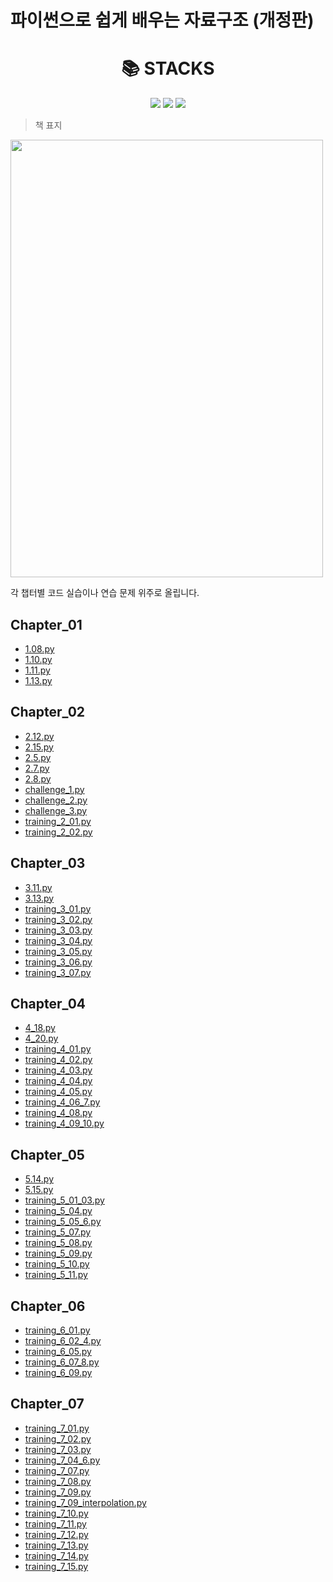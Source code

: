 
# 파이썬으로 쉽게 배우는 자료구조 (개정판)
<div align=center><h1>📚 STACKS</h1></div>
<div align=center> 
    <img src="https://img.shields.io/badge/python-3776AB?style=for-the-badge&logo=python&logoColor=white">
    <img src="https://img.shields.io/badge/java-007396?style=for-the-badge&logo=java&logoColor=white">
    <img src="https://img.shields.io/badge/github-181717?style=for-the-badge&logo=github&logoColor=white">
    <br>
</div>

> 책 표지

<img src="https://github.com/xoxlo/data_structure_to_python_easy_practice/assets/46445480/c4624456-228e-4d6a-a0d9-5c50ba664ee8" width="500" height="700"/>

각 챕터별 코드 실습이나 연습 문제 위주로 올립니다.

## Chapter_01

- [1.08.py](https://github.com/xoxlo/data_structure_to_python_easy_practice/tree/main/Chapter_1/1.08.py)
- [1.10.py](https://github.com/xoxlo/data_structure_to_python_easy_practice/tree/main/Chapter_1/1.10.py)
- [1.11.py](https://github.com/xoxlo/data_structure_to_python_easy_practice/tree/main/Chapter_1/1.11.py)
- [1.13.py](https://github.com/xoxlo/data_structure_to_python_easy_practice/tree/main/Chapter_1/1.13.py)
## Chapter_02

- [2.12.py](https://github.com/xoxlo/data_structure_to_python_easy_practice/tree/main/Chapter_3/2.12.py)
- [2.15.py](https://github.com/xoxlo/data_structure_to_python_easy_practice/tree/main/Chapter_3/2.15.py)
- [2.5.py](https://github.com/xoxlo/data_structure_to_python_easy_practice/tree/main/Chapter_3/2.5.py)
- [2.7.py](https://github.com/xoxlo/data_structure_to_python_easy_practice/tree/main/Chapter_3/2.7.py)
- [2.8.py](https://github.com/xoxlo/data_structure_to_python_easy_practice/tree/main/Chapter_3/2.8.py)
- [challenge_1.py](https://github.com/xoxlo/data_structure_to_python_easy_practice/tree/main/Chapter_3/challenge_1.py)
- [challenge_2.py](https://github.com/xoxlo/data_structure_to_python_easy_practice/tree/main/Chapter_3/challenge_2.py)
- [challenge_3.py](https://github.com/xoxlo/data_structure_to_python_easy_practice/tree/main/Chapter_3/challenge_3.py)
- [training_2_01.py](https://github.com/xoxlo/data_structure_to_python_easy_practice/tree/main/Chapter_3/training_2_01.py)
- [training_2_02.py](https://github.com/xoxlo/data_structure_to_python_easy_practice/tree/main/Chapter_3/training_2_02.py)
## Chapter_03

- [3.11.py](https://github.com/xoxlo/data_structure_to_python_easy_practice/tree/main/Chapter_3/3.11.py)
- [3.13.py](https://github.com/xoxlo/data_structure_to_python_easy_practice/tree/main/Chapter_3/3.13.py)
- [training_3_01.py](https://github.com/xoxlo/data_structure_to_python_easy_practice/tree/main/Chapter_3/training_3_01.py)
- [training_3_02.py](https://github.com/xoxlo/data_structure_to_python_easy_practice/tree/main/Chapter_3/training_3_02.py)
- [training_3_03.py](https://github.com/xoxlo/data_structure_to_python_easy_practice/tree/main/Chapter_3/training_3_03.py)
- [training_3_04.py](https://github.com/xoxlo/data_structure_to_python_easy_practice/tree/main/Chapter_3/training_3_04.py)
- [training_3_05.py](https://github.com/xoxlo/data_structure_to_python_easy_practice/tree/main/Chapter_3/training_3_05.py)
- [training_3_06.py](https://github.com/xoxlo/data_structure_to_python_easy_practice/tree/main/Chapter_3/training_3_06.py)
- [training_3_07.py](https://github.com/xoxlo/data_structure_to_python_easy_practice/tree/main/Chapter_3/training_3_07.py)
## Chapter_04

- [4_18.py](https://github.com/xoxlo/data_structure_to_python_easy_practice/tree/main/Chapter_4/4_18.py)
- [4_20.py](https://github.com/xoxlo/data_structure_to_python_easy_practice/tree/main/Chapter_4/4_20.py)
- [training_4_01.py](https://github.com/xoxlo/data_structure_to_python_easy_practice/tree/main/Chapter_4/training_4_01.py)
- [training_4_02.py](https://github.com/xoxlo/data_structure_to_python_easy_practice/tree/main/Chapter_4/training_4_02.py)
- [training_4_03.py](https://github.com/xoxlo/data_structure_to_python_easy_practice/tree/main/Chapter_4/training_4_03.py)
- [training_4_04.py](https://github.com/xoxlo/data_structure_to_python_easy_practice/tree/main/Chapter_4/training_4_04.py)
- [training_4_05.py](https://github.com/xoxlo/data_structure_to_python_easy_practice/tree/main/Chapter_4/training_4_05.py)
- [training_4_06_7.py](https://github.com/xoxlo/data_structure_to_python_easy_practice/tree/main/Chapter_4/training_4_06_7.py)
- [training_4_08.py](https://github.com/xoxlo/data_structure_to_python_easy_practice/tree/main/Chapter_4/training_4_08.py)
- [training_4_09_10.py](https://github.com/xoxlo/data_structure_to_python_easy_practice/tree/main/Chapter_4/training_4_09_10.py)
## Chapter_05

- [5.14.py](https://github.com/xoxlo/data_structure_to_python_easy_practice/tree/main/Chapter_5/5.14.py)
- [5.15.py](https://github.com/xoxlo/data_structure_to_python_easy_practice/tree/main/Chapter_5/5.15.py)
- [training_5_01_03.py](https://github.com/xoxlo/data_structure_to_python_easy_practice/tree/main/Chapter_5/training_5_01_03.py)
- [training_5_04.py](https://github.com/xoxlo/data_structure_to_python_easy_practice/tree/main/Chapter_5/training_5_04.py)
- [training_5_05_6.py](https://github.com/xoxlo/data_structure_to_python_easy_practice/tree/main/Chapter_5/training_5_05_6.py)
- [training_5_07.py](https://github.com/xoxlo/data_structure_to_python_easy_practice/tree/main/Chapter_5/training_5_07.py)
- [training_5_08.py](https://github.com/xoxlo/data_structure_to_python_easy_practice/tree/main/Chapter_5/training_5_08.py)
- [training_5_09.py](https://github.com/xoxlo/data_structure_to_python_easy_practice/tree/main/Chapter_5/training_5_09.py)
- [training_5_10.py](https://github.com/xoxlo/data_structure_to_python_easy_practice/tree/main/Chapter_5/training_5_10.py)
- [training_5_11.py](https://github.com/xoxlo/data_structure_to_python_easy_practice/tree/main/Chapter_5/training_5_11.py)
## Chapter_06

- [training_6_01.py](https://github.com/xoxlo/data_structure_to_python_easy_practice/tree/main/Chapter_6/training_6_01.py)
- [training_6_02_4.py](https://github.com/xoxlo/data_structure_to_python_easy_practice/tree/main/Chapter_6/training_6_02_4.py)
- [training_6_05.py](https://github.com/xoxlo/data_structure_to_python_easy_practice/tree/main/Chapter_6/training_6_05.py)
- [training_6_07_8.py](https://github.com/xoxlo/data_structure_to_python_easy_practice/tree/main/Chapter_6/training_6_07_8.py)
- [training_6_09.py](https://github.com/xoxlo/data_structure_to_python_easy_practice/tree/main/Chapter_6/training_6_09.py)
## Chapter_07

- [training_7_01.py](https://github.com/xoxlo/data_structure_to_python_easy_practice/tree/main/Chapter_7/training_7_01.py)
- [training_7_02.py](https://github.com/xoxlo/data_structure_to_python_easy_practice/tree/main/Chapter_7/training_7_02.py)
- [training_7_03.py](https://github.com/xoxlo/data_structure_to_python_easy_practice/tree/main/Chapter_7/training_7_03.py)
- [training_7_04_6.py](https://github.com/xoxlo/data_structure_to_python_easy_practice/tree/main/Chapter_7/training_7_04_6.py)
- [training_7_07.py](https://github.com/xoxlo/data_structure_to_python_easy_practice/tree/main/Chapter_7/training_7_07.py)
- [training_7_08.py](https://github.com/xoxlo/data_structure_to_python_easy_practice/tree/main/Chapter_7/training_7_08.py)
- [training_7_09.py](https://github.com/xoxlo/data_structure_to_python_easy_practice/tree/main/Chapter_7/training_7_09.py)
- [training_7_09_interpolation.py](https://github.com/xoxlo/data_structure_to_python_easy_practice/tree/main/Chapter_7/training_7_09_interpolation.py)
- [training_7_10.py](https://github.com/xoxlo/data_structure_to_python_easy_practice/tree/main/Chapter_7/training_7_10.py)
- [training_7_11.py](https://github.com/xoxlo/data_structure_to_python_easy_practice/tree/main/Chapter_7/training_7_11.py)
- [training_7_12.py](https://github.com/xoxlo/data_structure_to_python_easy_practice/tree/main/Chapter_7/training_7_12.py)
- [training_7_13.py](https://github.com/xoxlo/data_structure_to_python_easy_practice/tree/main/Chapter_7/training_7_13.py)
- [training_7_14.py](https://github.com/xoxlo/data_structure_to_python_easy_practice/tree/main/Chapter_7/training_7_14.py)
- [training_7_15.py](https://github.com/xoxlo/data_structure_to_python_easy_practice/tree/main/Chapter_7/training_7_15.py)

